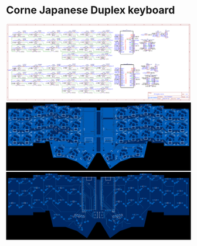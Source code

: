 # Corne Japanese Duplex keyboard
![Scheme](/assets/scheme.png)
![Scheme](/assets/2D-PCB_upper.png)
![Scheme](/assets/2D-PCB_lower.png)